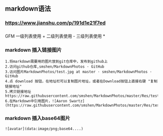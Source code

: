 ## markdown语法
### https://www.jianshu.com/p/191d1e21f7ed

###
  GFM
    一级列表使用 +
    二级列表使用 -
    三级列表使用 *

### markdown 插入链接图片
    1.将markdown需要用的图片放到git仓库中，发布到github上     
    2.访问github仓库,smshen/MarkdownPhotos · GitHub 
    3.访问图片MarkdownPhotos/test.jpg at master · smshen/MarkdownPhotos · GitHub 
    4.点 download 按钮，在地址栏可以复制图片地址，或者在Download按钮上直接右键 "复制链接地址" 
    5.拷贝链接地址https://raw.githubusercontent.com/smshen/MarkdownPhotos/master/Res/test.jpg 6.在Markdown中引用图片，![Aaron Swartz](https://raw.githubusercontent.com/smshen/MarkdownPhotos/master/Res/test.jpg)

### markdown 插入base64图片
    
    ![avatar](data:image/png;base64....)
